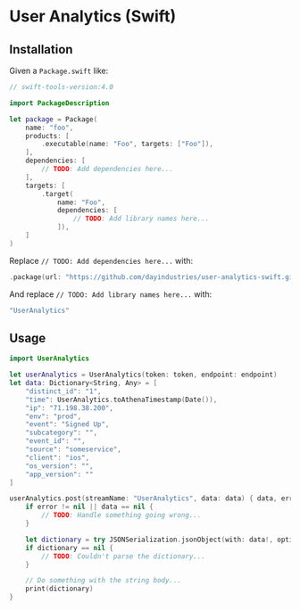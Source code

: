 # User Analytics (Swift)

## Installation

Given a `Package.swift` like:

```swift
// swift-tools-version:4.0

import PackageDescription

let package = Package(
    name: "foo",
    products: [
        .executable(name: "Foo", targets: ["Foo"]),
    ],
    dependencies: [
        // TODO: Add dependencies here...
    ],
    targets: [
        .target(
            name: "Foo",
            dependencies: [
                // TODO: Add library names here...
            ]),
    ]
)
```

Replace `// TODO: Add dependencies here...` with:

```swift
.package(url: "https://github.com/dayindustries/user-analytics-swift.git"),
```

And replace `// TODO: Add library names here...` with:

```swift
"UserAnalytics"
```

## Usage

```swift
import UserAnalytics

let userAnalytics = UserAnalytics(token: token, endpoint: endpoint)
let data: Dictionary<String, Any> = [
    "distinct_id": "1",
    "time": UserAnalytics.toAthenaTimestamp(Date()),
    "ip": "71.198.38.200",
    "env": "prod",
    "event": "Signed Up",
    "subcategory": "",
    "event_id": "",
    "source": "someservice",
    "client": "ios",
    "os_version": "",
    "app_version": ""
]

userAnalytics.post(streamName: "UserAnalytics", data: data) { data, error in
    if error != nil || data == nil {
        // TODO: Handle something going wrong...
    }

    let dictionary = try JSONSerialization.jsonObject(with: data!, options: [])
    if dictionary == nil {
        // TODO: Couldn't parse the dictionary...
    }

    // Do something with the string body...
    print(dictionary)
}
```
